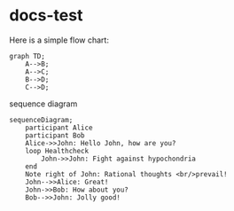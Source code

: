 # docs-test

Here is a simple flow chart:

```mermaid
graph TD;
    A-->B;
    A-->C;
    B-->D;
    C-->D;
```


sequence diagram

```mermaid
sequenceDiagram;
    participant Alice
    participant Bob
    Alice->>John: Hello John, how are you?
    loop Healthcheck
        John->>John: Fight against hypochondria
    end
    Note right of John: Rational thoughts <br/>prevail!
    John-->>Alice: Great!
    John->>Bob: How about you?
    Bob-->>John: Jolly good!
```

